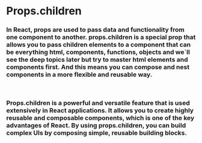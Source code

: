 # Props.children
### In React, props are used to pass data and functionality from one component to another. props.children is a special prop that allows you to pass children elements to a component that can be everything html, components, functions, objects and we`ll see the deep topics later but try to master html elements and components first. And this means you can compose and nest components in a more flexible and reusable way.
<br>

### Props.children is a powerful and versatile feature that is used extensively in React applications. It allows you to create highly reusable and composable components, which is one of the key advantages of React. By using props.children, you can build complex UIs by composing simple, reusable building blocks.
````
````